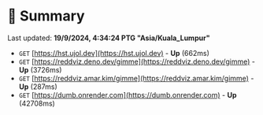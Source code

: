 # 📖 Summary
Last updated: **19/9/2024, 4:34:24 PTG "Asia/Kuala_Lumpur"**

- `GET` [https://hst.ujol.dev](https://hst.ujol.dev) - **Up** (662ms)
- `GET` [https://reddviz.deno.dev/gimme](https://reddviz.deno.dev/gimme) - **Up** (3726ms)
- `GET` [https://reddviz.amar.kim/gimme](https://reddviz.amar.kim/gimme) - **Up** (287ms)
- `GET` [https://dumb.onrender.com](https://dumb.onrender.com) - **Up** (42708ms)
